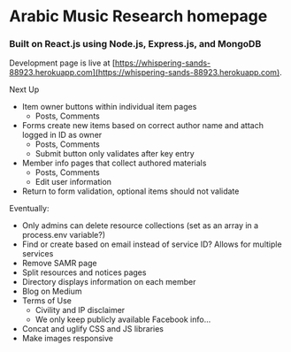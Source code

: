 # Arabic Music Research homepage

### Built on React.js using Node.js, Express.js, and MongoDB

Development page is live at [https://whispering-sands-88923.herokuapp.com](https://whispering-sands-88923.herokuapp.com).

Next Up
* Item owner buttons within individual item pages
    * Posts, Comments
* Forms create new items based on correct author name and attach logged in ID as owner
    * Posts, Comments
    * Submit button only validates after key entry
* Member info pages that collect authored materials
    * Posts, Comments
    * Edit user information
* Return to form validation, optional items should not validate

Eventually:
* Only admins can delete resource collections (set as an array in a process.env variable?)
* Find or create based on email instead of service ID? Allows for multiple services
* Remove SAMR page
* Split resources and notices pages
* Directory displays information on each member
* Blog on Medium
* Terms of Use
    * Civility and IP disclaimer
    * We only keep publicly available Facebook info...
* Concat and uglify CSS and JS libraries
* Make images responsive
